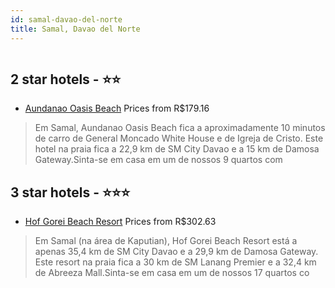 ```yaml
---
id: samal-davao-del-norte
title: Samal, Davao del Norte
---
```


<center><img src="https://i.travelapi.com/hotels/27000000/26900000/26898000/26897949/bae19614_z.jpg" alt="" /></center>


##  2 star hotels - ⭐️⭐️

-    [Aundanao Oasis Beach](https://www.hurb.com/br/aud/https://www.hurb.com/br/hotels/samal/aundanao-oasis-beach-HT-PTGV?cmp=18055) Prices from R$179.16
   > Em Samal, Aundanao Oasis Beach fica a aproximadamente 10 minutos de carro de General Moncado White House e de Igreja de Cristo.  Este hotel na praia fica a 22,9 km de SM City Davao e a 15 km de Damosa Gateway.Sinta-se em casa em um de nossos 9 quartos com

##  3 star hotels - ⭐️⭐️⭐️

-    [Hof Gorei Beach Resort](https://www.hurb.com/br/aud/https://www.hurb.com/br/hotels/samal/hof-gorei-beach-resort-HT-G1MM?cmp=18055) Prices from R$302.63
   > Em Samal (na área de Kaputian), Hof Gorei Beach Resort está a apenas 35,4 km de SM City Davao e a 29,9 km de Damosa Gateway.  Este resort na praia fica a 30 km de SM Lanang Premier e a 32,4 km de Abreeza Mall.Sinta-se em casa em um de nossos 17 quartos co
